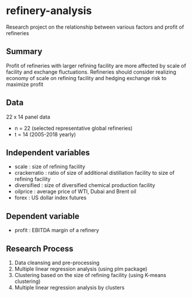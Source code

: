 # refinery-analysis

Research project on the relationship between various factors and profit of refineries

## Summary
Profit of refineries with larger refining facility are more affected by scale of facility and exchange fluctuations. Refineries should consider realizing economy of scale on refining facility and hedging exchange risk to maximize profit


## Data
22 x 14 panel data
- n = 22 (selected representative global refineries)
- t = 14 (2005-2018 yearly)

## Independent variables
- scale : size of refining facility
- crackerratio : ratio of size of additional distillation facility to size of refining facility
- diversified : size of diversified chemical production facility
- oilprice : average price of WTI, Dubai and Brent oil
- forex : US dollar index futures

## Dependent variable
- profit : EBITDA margin of a refinery

## Research Process
1. Data cleansing and pre-processing
2. Multiple linear regression analysis (using plm package)
3. Clustering based on the size of refining facility (using K-means clustering)
4. Multiple linear regression analysis by clusters

